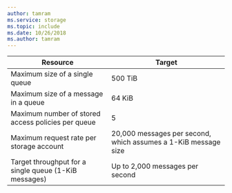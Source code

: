 ```yaml
---
author: tamram
ms.service: storage
ms.topic: include
ms.date: 10/26/2018
ms.author: tamram
---
```


| Resource | Target |
|----------|---------------|
| Maximum size of a single queue | 500 TiB |
| Maximum size of a message in a queue | 64 KiB |
| Maximum number of stored access policies per queue | 5 |
| Maximum request rate per storage account | 20,000 messages per second, which assumes a 1-KiB message size |
| Target throughput for a single queue (1-KiB messages) | Up to 2,000 messages per second |
